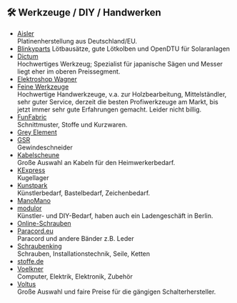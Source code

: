 ## 🛠️ Werkzeuge / DIY / Handwerken
* [Aisler](https://aisler.net)\
Platinenherstellung aus Deutschland/EU.
* [Blinkyparts](https://shop.blinkyparts.com/de) Lötbausätze, gute Lötkolben und OpenDTU für Solaranlagen
* [Dictum](https://www.dictum.com)\
Hochwertiges Werkzeug; Spezialist für japanische Sägen und Messer liegt eher im oberen Preissegment.
* [Elektroshop Wagner](https://www.elektroshopwagner.de)
* [Feine Werkzeuge](https://www.feinewerkzeuge.de)\
Hochwertige Handwerkzeuge, v.a. zur Holzbearbeitung, Mittelständler, sehr guter Service, derzeit die besten Profiwerkzeuge am Markt, bis jetzt immer sehr gute Erfahrungen gemacht. Leider nicht billig.
* [FunFabric](https://funfabric.com)\
Schnittmuster, Stoffe und Kurzwaren.
* [Grey Element](https://grey-element.shop)
* [GSR](https://gewindeaufschneider.de/)\
Gewindeschneider
* [Kabelscheune](https://www.kabelscheune.de)\
Große Auswahl an Kabeln für den Heimwerkerbedarf.
* [KExpress](https://www.kugellager-express.de/)\
Kugellager
* [Kunstpark](https://www.kunstpark-shop.de)\
Künstlerbedarf, Bastelbedarf, Zeichenbedarf.
* [ManoMano](https://www.manomano.de)
* [modulor](https://modulor.de)\
Künstler- und DIY-Bedarf, haben auch ein Ladengeschäft in Berlin.
* [Online-Schrauben](https://online-schrauben.de)
* [Paracord.eu](https://www.paracord.eu/)\
Paracord und andere Bänder z.B. Leder
* [Schraubenking](https://schraubenking.at/)\
Schrauben, Installationstechnik, Seile, Ketten
* [stoffe.de](https://www.stoffe.de/)
* [Voelkner](https://www.voelkner.de/)\
Computer, Elektrik, Elektronik, Zubehör
* [Voltus](https://www.voltus.de)\
Große Auswahl und faire Preise für die gängigen Schalterhersteller.
